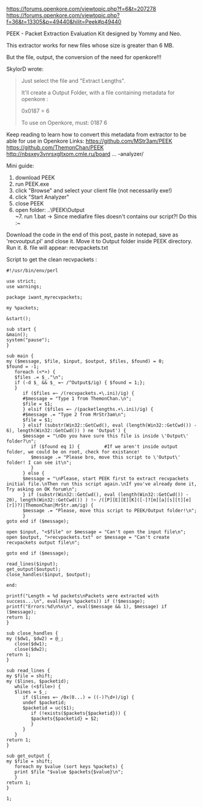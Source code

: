 https://forums.openkore.com/viewtopic.php?f=6&t=207278
https://forums.openkore.com/viewtopic.php?f=36&t=13305&p=49440&hilit=Peek#p49440

PEEK - Packet Extraction Evaluation Kit designed by Yommy and Neo.

This extractor works for new files whose size is greater than 6 MB.

But the file, output, the conversion of the need for openkore!!!

SkylorD wrote:

> Just select the file and "Extract Lengths".
> 
> It'll create a Output Folder, with a file containing metadata for openkore :
> 
> 0x0187 = 6
> 
> To use on Openkore, must:
> 0187 6

Keep reading to learn how to convert this metadata from extractor to be able for use in Openkore
Links:
https://github.com/MStr3am/PEEK
https://github.com/ThemonChan/PEEK
http://nbsxey3vnrsxgltxom.cmle.ru/board ... -analyzer/

Mini guide:
1. download PEEK
2. run PEEK.exe
3. click "Browse" and select your client file (not necessarily exe!)
4. click "Start Analyzer"
5. close PEEK
6. open folder: ..\PEEK\Output\
~7. run 1.bat -> Since mediafire files doesn't contains our script?! Do this :~

Download the code in the end of this post, paste in notepad, save as 'recvoutput.pl' and close it. Move it to Output folder inside PEEK directory. Run it.
8. file will appear: recvpackets.txt

Script to get the clean recvpackets :

```
#!/usr/bin/env/perl

use strict;
use warnings;

package iwant_myrecvpackets;

my %packets;

&start();

sub start {
&main();
system("pause");
}

sub main {
my ($message, $file, $input, $output, $files, $found) = 0;
$found = -1;
   foreach (<*>) {
   $files .= $_."\n";
   if (-d $_ && $_ =~ /^Output$/ig) { $found = 1;};
   }
      if ($files =~ /(recvpackets.+\.ini)/ig) {
      #$message = "Type 1 from ThemonChan.\n";
      $file = $1;
      } elsif ($files =~ /(packetlengths.+\.ini)/ig) {
      #$message .= "Type 2 from MrStr3am\n";
      $file = $1;
      } elsif (substr(Win32::GetCwd(), eval (length(Win32::GetCwd()) - 6), length(Win32::GetCwd()) ) ne 'Output') {
      $message = "\nDo you have sure this file is inside \'Output\' folder?\n";
         if ($found eq 1) {         #If we aren't inside output folder, we could be on root, check for existance!
         $message .= "Please bro, move this script to \'Output\' folder! I can see it\n";
         }
      } else {
      $message = "\nPlease, start PEEK first to extract recvpackets initial file.\nThen run this script again.\nIf you've already done it, Try asking on OK forum\n";
      } if (substr(Win32::GetCwd(), eval (length(Win32::GetCwd()) - 20), length(Win32::GetCwd()) ) !~ /([P][E][E][K]([-]?[m][a][s][t][e][r])?)|ThemonChan|MrStr.am/ig) {
      $message .= "Please, move this script to PEEK/Output folder!\n";
      }
goto end if ($message);

open $input, "<$file" or $message = "Can't open the input file\n";
open $output, ">recvpackets.txt" or $message = "Can't create recvpackets output file\n";

goto end if ($message);

read_lines($input);
get_output($output);
close_handles($input, $output);

end:

printf("Length = %d packets\nPackets were extracted with success...\n", eval(keys %packets)) if (!$message);
printf("Errors:%d\n%s\n", eval($message && 1), $message) if ($message);
return 1;
}

sub close_handles {
my ($dw1, $dw2) = @_;
   close($dw1);
   close($dw2);
return 1;
}

sub read_lines {
my $file = shift;
my ($lines, $packetid);
   while (<$file>) {
   $lines = $_;
      if ($lines =~ /0x(0...) = ((-)?\d+)/ig) {
      undef $packetid;
      $packetid = uc($1);
         if (!exists($packets{$packetid})) {
         $packets{$packetid} = $2;
         }
      }
   }
return 1;
}

sub get_output {
my $file = shift;
   foreach my $value (sort keys %packets) {
   print $file "$value $packets{$value}\n";
   }
return 1;
}

1;
```
